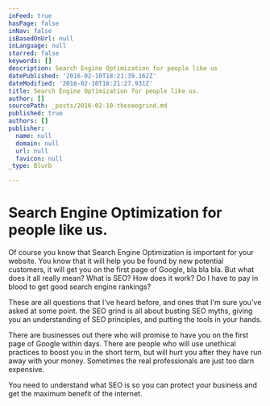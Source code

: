 ```yaml
---
inFeed: true
hasPage: false
inNav: false
isBasedOnUrl: null
inLanguage: null
starred: false
keywords: []
description: Search Engine Optimization for people like us
datePublished: '2016-02-10T18:21:39.162Z'
dateModified: '2016-02-10T18:21:27.931Z'
title: Search Engine Optimization for people like us.
author: []
sourcePath: _posts/2016-02-10-theseogrind.md
published: true
authors: []
publisher:
  name: null
  domain: null
  url: null
  favicon: null
_type: Blurb

---
```

# Search Engine Optimization for people like us.

Of course you know that Search Engine Optimization is important for your website. You know that it will help you be found by new potential customers, it will get you on the first page of Google, bla bla bla. But what does it all really mean? What is SEO? How does it work? Do I have to pay in blood to get good search engine rankings?

These are all questions that I've heard before, and ones that I'm sure you've asked at some point. the SEO grind is all about busting SEO myths, giving you an understanding of SEO principles, and putting the tools in your hands.

There are businesses out there who will promise to have you on the first page of Google within days. There are people who will use unethical practices to boost you in the short term, but will hurt you after they have run away with your money. Sometimes the real professionals are just too darn expensive.

You need to understand what SEO is so you can protect your business and get the maximum benefit of the internet.